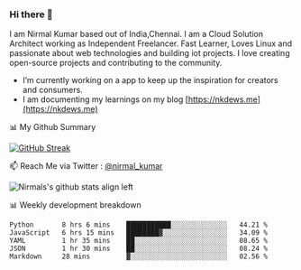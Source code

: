 ### Hi there 👋

 I am Nirmal Kumar based out of India,Chennai. I am a Cloud Solution Architect working as Independent Freelancer. Fast Learner, Loves Linux and passionate about web technologies and building iot projects. I love creating open-source projects and contributing to the community.

- I’m currently working on a app to keep up the inspiration for creators and consumers.
- I am documenting my learnings on my blog [https://nkdews.me](https://nkdews.me)


📊 My Github Summary

[![GitHub Streak](https://github-readme-streak-stats.herokuapp.com?user=nk-gears&theme=dark&hide_border=true&date_format=M%20j%5B%2C%20Y%5D)](https://git.io/streak-stats)


📫 Reach Me via  Twitter : [@nirmal_kumar](https://twitter.com/nirmal_kumar)

![Nirmals's github stats align left](https://github-readme-stats.vercel.app/api?username=nk-gears&show_icons=true)


📊 Weekly development breakdown

<!--START_SECTION:waka-->
```text
Python       8 hrs 6 mins    ███████████░░░░░░░░░░░░░░   44.21 % 
JavaScript   6 hrs 15 mins   ████████▓░░░░░░░░░░░░░░░░   34.09 % 
YAML         1 hr 35 mins    ██░░░░░░░░░░░░░░░░░░░░░░░   08.65 % 
JSON         1 hr 30 mins    ██░░░░░░░░░░░░░░░░░░░░░░░   08.24 % 
Markdown     28 mins         ▓░░░░░░░░░░░░░░░░░░░░░░░░   02.56 % 
```
<!--END_SECTION:waka-->


